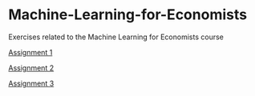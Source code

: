 # Machine-Learning-for-Economists
Exercises related to the Machine Learning for Economists course

[Assignment 1](https://raw.githack.com/yotamnir/Machine-Learning-for-Economists/main/Exercise-1/Exercise-1.html)

[Assignment 2](https://raw.githack.com/yotamnir/Machine-Learning-for-Economists/main/Exercise-2/Exercise-2.html)

[Assignment 3](https://raw.githack.com/yotamnir/Machine-Learning-for-Economists/main/Exercise-3/Exercise-3.html)